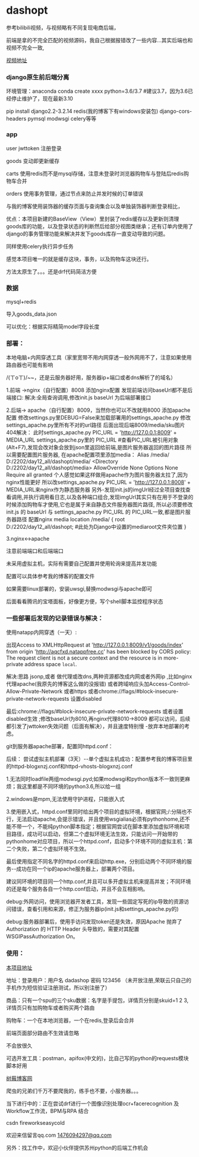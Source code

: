 # dashopt

参考bilibili视频，与视频略有不同复现电商后端，

前端是拿的不完全匹配的视频源码，我自己根据报错改了一些内容...其实后端也和视频不完全一致,

[视频地址](https://www.bilibili.com/video/BV1ee411p7LD?spm_id_from=333.999.0.0&vd_source=16c42409242358fc5a48ba5c09dc17a0)

### django原生前后端分离



环境管理：anaconda
conda create xxxx python=3.6/3.7  #建议3.7，因为3.6已经停止维护了，现在最新3.10

pip install django2.2-3.2.14 redis(我的博客下有windows安装包) django-cors-headers pymsql modwsgi celery等等

### app

user  jwttoken 注册登录

goods   变动即更新缓存

carts  使用redis而不是mysql存储，注意未登录时浏览器购物车与登陆后redis购物车合并

orders    使用事务管理，通过节点来防止并发时候的订单错误

与我的博客使用装饰器的缓存页面与查询集合以及单独装饰器判断登录相比，

优点：本项目新建的BaseView（View）里封装了redis缓存以及更新则清理goods库的功能，以及登录状态的判断然后给部分视图类继承；还有订单内使用了django的事务管理功能来解决并发下goods库存一直变动导致的问题。

同样使用celery执行异步任务

感觉本项目唯一的就是缓存这块，事务，以及购物车这块还行。

方法太原生了。。。还是drf代码简洁方便



### 数据

mysql+redis   

导入goods_data.json

可以优化：根据实际精简model字段长度



### 部署：

本地电脑+内网穿透工具（家里宽带不用内网穿透一般外网用不了，注意如果使用路由器也可能有影响

/(ㄒoㄒ)/~~，还是云服务器好用，服务器ip+端口或者dns解析了的域名）

1.前端  ->nginx（自行配置）8008
    添加nginx配置
    发现前端访问baseUrl都不是后端接口:
    解决:全局查询调用,修改init.js baseUrl 为后端部署接口
    
    

2.后端-> apache（自行配置）8009，当然你也可以不改就用8000
    添加apache配置
    修改settings.py里DEBUG=False来加载部署用的settings_apache.py
    修改settings_apache.py里所有不对的url路径
    后面出现后端8009/media/sku图片404解决： 此时settings_apache.py PIC_URL = 'http://127.0.0.1:8009' + MEDIA_URL
    settings_apache.py里的 PIC_URL #查看PIC_URL被引用对象(Alt+F7),发现会改对象会放到json里返回给前端,是图片服务器返回的图片路径
    所以需要配置图片服务器,
    在apache配置项里添加media：
    Alias /media/ D:/2202/day12_all/dashopt/media/
    <Directory D:/2202/day12_all/dashopt/media>
    AllowOverride None
    Options None
    Require all granted
    </Directory>
    个人感觉如果这样做用apache作为图片服务器太拉了,因为nginx性能更好
    所以改settings_apache.py PIC_URL = 'http://127.0.0.1:8008' + MEDIA_URL来nginx作为静态服务器
    另外-发现init.js的imgUrl经过全项目查找查看调用,并执行调用看日志,以及各种端口组合,发现imgUrl其实只有在用于不登录的时候添加购物车才使用,它也是属于来自静态文件服务器图片路径,
    所以必须要修改init.js 的 baseUrl 与 settings_apache.py PIC_URL 的 PIC_URL一致,都是图片服务器路径
    配置nginx media
    location /media/ {
            root D:/2202/day12_all/dashopt; #此处为Django中设置的mediaroot文件夹位置
        }
    

3.nginx<->apache

注意前端端口和后端端口

未采用虚拟主机，实际有需要自己配置并使用轮询来提高并发功能

配置可以具体参考我的博客的配置文件

如果需要linux部署的，安装uwsgi,替换modwsgi与apache即可

后面看看腾讯的宝塔面板，好像更方便，写个shell脚本监控程序状态





### 一些部署后发现的记录错误与解决：

使用natapp内网穿透（一天）:

出现Access to XMLHttpRequest at 'http://127.0.0.1:8009/v1/goods/index' from origin 'http://aqcfxd.natappfree.cc' has been blocked by CORS policy: The request client is not a secure context and the resource is in more-private address space `local`.

解决:思路 jsonp,或者 做代理或改dns,两种资源都改成内网或者外网ip ,比如nginx代理apache(我原先的博客这么做的没报错)  或者跨域响应头加Access-Control-Allow-Private-Network 或者https 或者chrome://flags/#block-insecure-private-network-requests 设置disabled

最后:chrome://flags/#block-insecure-private-network-requests 或者设置disabled生效 ;修改baseUrl为8010,再nginx代理8010->8009
都可以访问，后续都引发了jwttoken失效问题（后面有解决），并且速度特别慢 -放弃本地部署的考虑。

git到服务器apache部署，配置同httpd.conf：

后续： 尝试虚拟主机部署（3天）--单个虚拟主机成功：配置参考我的博客项目里的httpd-blogxnzj.conf和httpd-vhosts-blogxnzj.conf

 1.无法同时loadfile两组modwsgi.pyd;如果modwsgi和python版本不一致则更麻烦；我这里都是不同环境的python3.6,所以给一组

 2.windows是mpm,无法使用守护进程，只能嵌入式

 3.使用嵌入式，httpd.conf里同时给出两个项目的虚拟环境，根据官网;/:分隔也不行，无法启动apache,会提示错误，并且使用wsgialias必须有pythonhome,还不能不带一个，不能纯python脚本指定；根据官网尝试在脚本里添加虚拟环境和项目路径，成功可以启动，但第二个虚拟环境无法生效，只能访问一开始带的pythonhome对应项目，所以一个httpd.conf，启动多个环境不同的虚拟主机：第二个失败，第二个虚拟环境不生效。

最后使用指定不同名字的httpd.conf来启动http.exe，分别启动两个不同环境的服务--成功在同一个ip的apache服务器上，部署两个项目。

建议同环境的项目同一个http.conf,并且可以多开虚拟主机来提高并发；不同环境的还是每个服务各自一个http.conf启动，并且不会互相影响。



debug:外网访问，使用浏览器开发者工具，发现一些固定写死的ip导致的资源访问错误，查看引用和来源，修正为服务器ip(init.js和settings_apache.py的)

debug:服务器部署后，使用手访问发现token还是失效，原因Apache 抛弃了 Authorization 的 HTTP Header 头导致的，需要对其配置WSGIPassAuthorization On。





### 使用：

[本项目地址](101.34.15.153:8008)

地址：登录用户：用户名 dadashop  密码 123456   （未开放注册,荣联云只自己的手机作为短信验证注册测试，所以别注册了）

商品：只有一个spu的三个sku数据：名字是手提包，详情页分别是skuid=1 2 3,详情页只有加购物车或者购买两个路由

购物车：一个在本地浏览器，一个在redis,登录后会合并

前端页面部分路由不生效请忽略

不会放很久









可选开发工具：postman，apifox(中文的)，比自己写的python的requests模块脚本好用



[树莓博客网](101.34.15.153)

爬虫的兄弟们千万不要爬我的，练手也不要，小服务器。。。

当下进行中的：正在尝试drf进行一个图像识别处理ocr+facerecognition 及Workflow工作流，BPM与RPA 结合

csdn   fireworkseasycold

欢迎来信留言qq.com 1476094297@qq.com

另外：找工作中，欢迎小伙伴提供苏州python的后端工作机会